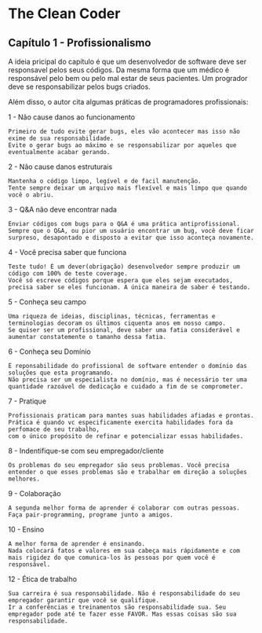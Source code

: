 # The Clean Coder

## Capítulo 1 - Profissionalismo

A ideia pricipal do capítulo é que um desenvolvedor de software deve ser responsavel pelos seus códigos. 
Da mesma forma que um médico é responsável pelo bem ou pelo mal estar de seus pacientes.
Um progrador deve se responsabilizar pelos bugs criados. 

Além disso, o autor cita algumas práticas de programadores profissionais:
  
  1 - Não cause danos ao funcionamento
  
    Primeiro de tudo evite gerar bugs, eles vão acontecer mas isso não exime de sua responsabilidade.
    Evite o gerar bugs ao máximo e se responsabilizar por aqueles que eventualmente acabar gerando.
  
  2 - Não cause danos estruturais
  
    Mantenha o código limpo, legível e de facil manutenção. 
    Tente sempre deixar um arquivo mais flexível e mais limpo que quando você o abriu.
    
  3 - Q&A não deve encontrar nada
  
    Enviar códigos com bugs para o Q&A é uma prática antiprofissional. 
    Sempre que o Q&A, ou pior um usuário encontrar um bug, você deve ficar surpreso, desapontado e disposto a evitar que isso aconteça novamente.
    
  4 - Você precisa saber que funciona
  
    Teste tudo! É um dever(obrigação) desenvolvedor sempre produzir um código com 100% de teste coverage. 
    Você só escreve códigos porque espera que eles sejam executados, precisa saber se eles funcionam. A única maneira de saber é testando.
    
  5 - Conheça seu campo
  
    Uma riqueza de ideias, disciplinas, técnicas, ferramentas e terminologias decoram os últimos ciquenta anos em nosso campo.
    Se quiser ser um profissional, deve saber uma fatia considerável e aumentar constatemente o tamanho dessa fatia.
    
  6 - Conheça seu Domínio
  
    É reponsabilidade do profissional de software entender o domínio das soluções que esta programando.
    Não precisa ser um especialista no domínio, mas é necessário ter uma quantidade razoável de dedicação e cuidado a fim de se comprometer.
   
  7 - Pratique
  
    Profissionais praticam para mantes suas habilidades afiadas e prontas. 
    Prática é quando vc especificamente exercita habilidades fora da perfomace de seu trabalho, 
    com o único propósito de refinar e potencializar essas habilidades.
  
  8 - Indentifique-se com seu empregador/cliente
  
    Os problemas do seu empregador são seus problemas. Você precisa entender o que esses problemas são e trabalhar em direção a soluções melhores.
    
  9 - Colaboração
  
    A segunda melhor forma de aprender é colaborar com outras pessoas. Faça pair-programming, programe junto a amigos.
    
  10 - Ensino
  
    A melhor forma de aprender é ensinando. 
    Nada colocará fatos e valores em sua cabeça mais rápidamente e com mais rigidez do que comunica-los às pessoas por quem você é responsável.   
  
  12 - Ética de trabalho
  
    Sua carreira é sua responsabilidade. Não é responsabilidade do seu empregador garantir que você se qualifique.
    Ir a conferências e treinamentos são responsabilidade sua. Seu empregador pode até te fazer esse FAVOR. Mas essas coisas são sua responsabilidade.
    

